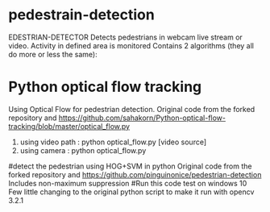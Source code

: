 # pedestrain-detection
EDESTRIAN-DETECTOR
Detects pedestrians in webcam live stream or video.
Activity in defined area is monitored
Contains 2 algorithms (they all do more or less the same):
# Python optical flow tracking

Using Optical Flow for pedestrian detection.
Original code from the forked repository and  https://github.com/sahakorn/Python-optical-flow-tracking/blob/master/optical_flow.py   
1. using video path : python optical_flow.py [video source]  
2. using camera : python optical_flow.py   



#detect the pedestrian using HOG+SVM in python
Original code from the forked repository and https://github.com/pinguinonice/pedestrian-detection 
Includes non-maximum suppression
#Run this code test on windows 10
Few little changing to the original python script to make it run with opencv 3.2.1
